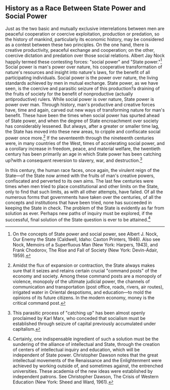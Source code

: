 History as a Race Between State Power and Social Power
------------------------------------------------------

Just as the two basic and mutually exclusive interrelations between men are peaceful cooperation or coercive exploitation, production or predation, so the history of mankind, particularly its economic history, may be considered as a contest between these two principles. On the one hand, there is creative productivity, peaceful exchange and cooperation; on the other, coercive dictation and predation over those social relations. Albert Jay Nock happily termed these contesting forces: "social power" and "State power."[^note41] Social power is man's power over nature, his cooperative transformation of nature's resources and insight into nature's laws, for the benefit of all participating individuals. Social power is the power over nature, the living standards achieved by men in mutual exchange. State power, as we have seen, is the coercive and parasitic seizure of this production?a draining of the fruits of society for the benefit of nonproductive (actually antiproductive) rulers. While social power is over nature, State power is power over man. Through history, man's productive and creative forces have, time and again, carved out new ways of transforming nature for man's benefit. These have been the times when social power has spurted ahead of State power, and when the degree of State encroachment over society has considerably lessened. But always, after a greater or smaller time lag, the State has moved into these new areas, to cripple and confiscate social power once more.[^note42] If the seventeenth through the nineteenth centuries were, in many countries of the West, times of accelerating social power, and a corollary increase in freedom, peace, and material welfare, the twentieth century has been primarily an age in which State power has been catching up?with a consequent reversion to slavery, war, and destruction.[^note43]

In this century, the human race faces, once again, the virulent reign of the State—of the State now armed with the fruits of man's creative powers, confiscated and perverted to its own aims. The last few centuries were times when men tried to place constitutional and other limits on the State, only to find that such limits, as with all other attempts, have failed. Of all the numerous forms that governments have taken over the centuries, of all the concepts and institutions that have been tried, none has succeeded in keeping the State in check. The problem of the State is evidently as far from solution as ever. Perhaps new paths of inquiry must be explored, if the successful, final solution of the State question is ever to be attained.[^note44]

[^note41]: On the concepts of State power and social power, see Albert J. Nock, Our Enemy the State (Caldwell, Idaho: Caxton Printers, 1946). Also see Nock, Memoirs of a Superfluous Man (New York: Harpers, 1943), and Frank Chodorov, The Rise and Fall of Society (New York: Devin-Adair, 1959).

[^note42]: Amidst the flux of expansion or contraction, the State always makes sure that it seizes and retains certain crucial "command posts" of the economy and society. Among these command posts are a monopoly of violence, monopoly of the ultimate judicial power, the channels of communication and transportation (post office, roads, rivers, air routes), irrigated water in Oriental despotisms, and education—to mold the opinions of its future citizens. In the modern economy, money is the critical command post.

[^note43]: This parasitic process of "catching up" has been almost openly proclaimed by Karl Marx, who conceded that socialism must be established through seizure of capital previously accumulated under capitalism.

[^note44]: Certainly, one indispensable ingredient of such a solution must be the sundering of the alliance of intellectual and State, through the creation of centers of intellectual inquiry and education, which will be independent of State power. Christopher Dawson notes that the great intellectual movements of the Renaissance and the Enlightenment were achieved by working outside of, and sometimes against, the entrenched universities. These academia of the new ideas were established by independent patrons. See Christopher Dawson, The Crisis of Western Education (New York: Sheed and Ward, 1961).